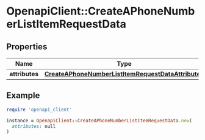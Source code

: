 # OpenapiClient::CreateAPhoneNumberListItemRequestData

## Properties

| Name | Type | Description | Notes |
| ---- | ---- | ----------- | ----- |
| **attributes** | [**CreateAPhoneNumberListItemRequestDataAttributes**](CreateAPhoneNumberListItemRequestDataAttributes.md) |  | [optional] |

## Example

```ruby
require 'openapi_client'

instance = OpenapiClient::CreateAPhoneNumberListItemRequestData.new(
  attributes: null
)
```

